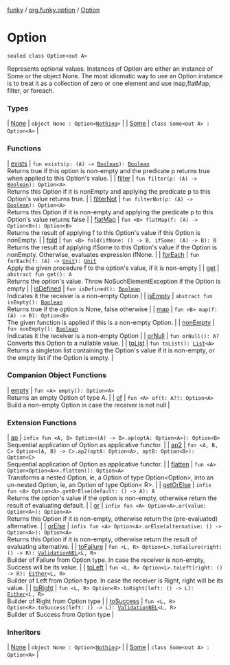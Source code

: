[funky](../../index.md) / [org.funky.option](../index.md) / [Option](.)

# Option

`sealed class Option<out A>`

Represents optional values. Instances of Option are either an instance of Some or the object None.
The most idiomatic way to use an Option instance is to treat it as a collection of zero or one element and use
map,flatMap, filter, or foreach.

### Types

| [None](-none/index.md) | `object None : Option<`[`Nothing`](https://kotlinlang.org/api/latest/jvm/stdlib/kotlin/-nothing/index.html)`>` |
| [Some](-some/index.md) | `class Some<out A> : Option<A>` |

### Functions

| [exists](exists.md) | `fun exists(p: (A) -> `[`Boolean`](https://kotlinlang.org/api/latest/jvm/stdlib/kotlin/-boolean/index.html)`): `[`Boolean`](https://kotlinlang.org/api/latest/jvm/stdlib/kotlin/-boolean/index.html)<br>Returns true if this option is non-empty and the predicate p returns true when applied to this Option's value. |
| [filter](filter.md) | `fun filter(p: (A) -> `[`Boolean`](https://kotlinlang.org/api/latest/jvm/stdlib/kotlin/-boolean/index.html)`): Option<A>`<br>Returns this Option if it is nonEmpty and applying the predicate p to this Option's value returns true. |
| [filterNot](filter-not.md) | `fun filterNot(p: (A) -> `[`Boolean`](https://kotlinlang.org/api/latest/jvm/stdlib/kotlin/-boolean/index.html)`): Option<A>`<br>Returns this Option if it is non-empty and applying the predicate p to this Option's value returns false |
| [flatMap](flat-map.md) | `fun <B> flatMap(f: (A) -> Option<B>): Option<B>`<br>Returns the result of applying f to this Option's value if this Option is nonEmpty. |
| [fold](fold.md) | `fun <B> fold(ifNone: () -> B, ifSome: (A) -> B): B`<br>Returns the result of applying ifSome to this Option's value if the Option is nonEmpty. Otherwise, evaluates expression ifNone. |
| [forEach](for-each.md) | `fun forEach(f: (A) -> `[`Unit`](https://kotlinlang.org/api/latest/jvm/stdlib/kotlin/-unit/index.html)`): `[`Unit`](https://kotlinlang.org/api/latest/jvm/stdlib/kotlin/-unit/index.html)<br>Apply the given procedure f to the option's value, if it is non-empty |
| [get](get.md) | `abstract fun get(): A`<br>Returns the option's value. Throw NoSuchElementException if the Option is empty |
| [isDefined](is-defined.md) | `fun isDefined(): `[`Boolean`](https://kotlinlang.org/api/latest/jvm/stdlib/kotlin/-boolean/index.html)<br>Indicates it the receiver is a non-empty Option |
| [isEmpty](is-empty.md) | `abstract fun isEmpty(): `[`Boolean`](https://kotlinlang.org/api/latest/jvm/stdlib/kotlin/-boolean/index.html)<br>Returns true if the option is None, false otherwise |
| [map](map.md) | `fun <B> map(f: (A) -> B): Option<B>`<br>The given function is applied if this is a non-empty Option. |
| [nonEmpty](non-empty.md) | `fun nonEmpty(): `[`Boolean`](https://kotlinlang.org/api/latest/jvm/stdlib/kotlin/-boolean/index.html)<br>Indicates it the receiver is a non-empty Option |
| [orNull](or-null.md) | `fun orNull(): A?`<br>Converts this Option to a nullable value. |
| [toList](to-list.md) | `fun toList(): `[`List`](https://kotlinlang.org/api/latest/jvm/stdlib/kotlin.collections/-list/index.html)`<A>`<br>Returns a singleton list containing the Option's value if it is non-empty, or the empty list if the Option is empty. |

### Companion Object Functions

| [empty](empty.md) | `fun <A> empty(): Option<A>`<br>Returns an empty Option of type A. |
| [of](of.md) | `fun <A> of(t: A?): Option<A>`<br>Build a non-empty Option in case the receiver is not null |

### Extension Functions

| [ap](../ap.md) | `infix fun <A, B> Option<(A) -> B>.ap(optA: Option<A>): Option<B>`<br>Sequential application of Option as applicative functor. |
| [ap2](../ap2.md) | `fun <A, B, C> Option<(A, B) -> C>.ap2(optA: Option<A>, optB: Option<B>): Option<C>`<br>Sequential application of Option as applicative functor. |
| [flatten](../flatten.md) | `fun <A> Option<Option<A>>.flatten(): Option<A>`<br>Transforms a nested Option, ie, a Option of type Option&lt;Option&gt;, into an un-nested Option, ie, an Option of type Option&lt; R&gt;. |
| [getOrElse](../get-or-else.md) | `infix fun <A> Option<A>.getOrElse(default: () -> A): A`<br>Returns the option's value if the option is non-empty, otherwise return the result of evaluating default. |
| [or](../or.md) | `infix fun <A> Option<A>.or(value: Option<A>): Option<A>`<br>Returns this Option if it is non-empty, otherwise return the (pre-evaluated) alternative. |
| [orElse](../or-else.md) | `infix fun <A> Option<A>.orElse(alternative: () -> Option<A>): Option<A>`<br>Returns this Option if it is non-empty, otherwise return the result of evaluating alternative. |
| [toFailure](../../org.funky.validation/to-failure.md) | `fun <L, R> Option<L>.toFailure(right: () -> R): `[`ValidationNEL`](../../org.funky.validation/-validation-n-e-l/index.md)`<L, R>`<br>Builder of Failure from Option type. In case the receiver is non-empty, Success will be its value. |
| [toLeft](../../org.funky.either/to-left.md) | `fun <L, R> Option<L>.toLeft(right: () -> R): `[`Either`](../../org.funky.either/-either/index.md)`<L, R>`<br>Builder of Left from Option type. In case the receiver is Right, right will be its value. |
| [toRight](../../org.funky.either/to-right.md) | `fun <L, R> Option<R>.toRight(left: () -> L): `[`Either`](../../org.funky.either/-either/index.md)`<L, R>`<br>Builder of Right from Option type |
| [toSuccess](../../org.funky.validation/to-success.md) | `fun <L, R> Option<R>.toSuccess(left: () -> L): `[`ValidationNEL`](../../org.funky.validation/-validation-n-e-l/index.md)`<L, R>`<br>Builder of Success from Option type |

### Inheritors

| [None](-none/index.md) | `object None : Option<`[`Nothing`](https://kotlinlang.org/api/latest/jvm/stdlib/kotlin/-nothing/index.html)`>` |
| [Some](-some/index.md) | `class Some<out A> : Option<A>` |


